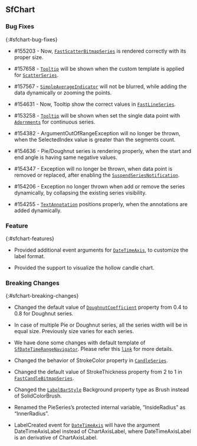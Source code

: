 ## SfChart

### Bug Fixes
{:#sfchart-bug-fixes}

*  \#155203 - Now, [`FastScatterBitmapSeries`](http://help.syncfusion.com/wp8/sfchart/series#fast-scatter) is rendered correctly with its proper size.

*  \#157658 - [`Tooltip`](http://help.syncfusion.com/wp8/sfchart/interactive-features#tooltip) will be shown when the custom template is applied for [`ScatterSeries`](http://help.syncfusion.com/wp8/sfchart/series#scatter).

*  \#157567 - [`SimpleAverageIndicator`](http://help.syncfusion.com/winrt/sfchart/technical-indicators#simple-average) will not be blurred, while adding the data dynamically or zooming the points.

*  \#154631 - Now, Tooltip show the correct values in [`FastLineSeries`](http://help.syncfusion.com/wp8/sfchart/series#fast-line).

*  \#153258 - [`Tooltip`](http://help.syncfusion.com/wp8/sfchart/interactive-features#tooltip) will be shown when set the single data point with [`Adornments`](http://help.syncfusion.com/wp8/sfchart/adornments) for continuous series.

*  \#154382 - ArgumentOutOfRangeException will no longer be thrown, when the SelectedIndex value is greater than the segments count.

*  \#154636 - Pie/Doughnut series is rendering properly, when the start and end angle is having same negative values.

*  \#154347 - Exception will no longer be thrown, when data point is removed or replaced, after enabling the [`SuspendSeriesNotification`](http://help.syncfusion.com/wp8/sfchart/how-to/add-range-of-points-dynamically).

*  \#154206 - Exception no longer thrown when add or remove the series dynamically, by collapsing the existing series visibility.

*  \#154255 - [`TextAnnotation`](http://help.syncfusion.com/wp8/sfchart/annotations#textannotation) positions properly, when the annotations are added dynamically.

### Feature 
{:#sfchart-features} 

* Provided additional event arguments for [`DateTimeAxis`](http://help.syncfusion.com/wp8/sfchart/axis#datetimeaxis), to customize the label format.

* Provided the support to visualize the hollow candle chart.

### Breaking Changes
{:#sfchart-breaking-changes}

* Changed the default value of [`DoughnutCoefficient`](http://help.syncfusion.com/cr/cref_files/wp8/sfchart/Syncfusion.SfChart.WP~Syncfusion.UI.Xaml.Charts.DoughnutSeries~DoughnutCoefficient.html#) property from 0.4 to 0.8 for Doughnut series.

* In case of multiple Pie or Doughnut series, all the series width will be in equal size. Previously size varies for each series. 

* We have done some changes with default template of [`SfDateTimeRangeNavigator`](http://help.syncfusion.com/wp8/datetimerangenavigator/overview). Please refer this [`link`](https://www.syncfusion.com/kb/6938/how-to-override-the-template-of-range-navigator) for more details.

* Changed the behavior of StrokeColor property in [`CandleSeries`](http://help.syncfusion.com/wp8/sfchart/series#candle).

* Changed the default value of StrokeThickness property from 2 to 1 in [`FastCandleBitmapSeries`](http://help.syncfusion.com/wp8/sfchart/series#fast-candle).

* Changed the [`LabelBarStyle`](http://help.syncfusion.com/wp8/datetimerangenavigator/label-customization) Background property type as Brush instead of SolidColorBrush.

* Renamed the PieSeries’s protected internal variable, ”InsideRadius” as “InnerRadius”.

* LabelCreated event for [`DateTimeAxis`](http://help.syncfusion.com/wp8/sfchart/axis#datetimeaxis) will have the argument DateTimeAxisLabel instead of ChartAxisLabel, where DateTimeAxisLabel is an derivative of ChartAxisLabel. 
